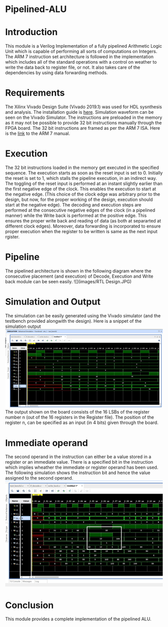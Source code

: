 # Pipelined-ALU
# Introduction
This module is a Verilog Implementation of a fully pipelined Arithmetic Logic Unit which is capable of performing all sorts of computations on Integers. The ARM 7 instruction set architecture is followed in the implementation which includes all of the standard operations with a control on weather to write the data back to register file, or not. It also takes care of the dependencies by using data forwarding methods. 
# Requirements
The Xilinx Vivado Design Suite (Vivado 2019.1) was used for HDL sysnthesis and analysis. The installation guide is [here](https://www.xilinx.com/support/download/index.html/content/xilinx/en/downloadNav/vivado-design-tools/2019-1.html). Simulation waveform can be seen on the Vivado Simulator. The instructions are preloaded in the memory as it may not be possible to provide 32 bit instructions manually through the FPGA board. The 32 bit instructions are framed as per the ARM 7 ISA. Here is the [link](http://vision.gel.ulaval.ca/~jflalonde/cours/1001/h17/docs/arm-instructionset.pdf) to the ARM 7 manual.   
# Execution
The 32 bit instructions loaded in the memory get executed in the specified sequence. The execution starts as soon as the reset input is set to 0. Initially the reset is set to 1, which stalls the pipeline execution, in an indirect way. The toggling of the reset input is performed at an instant slightly earlier than the first negative edge of the clock. This enables the execution to start at the negative edge. (This choice of the clock edge was arbitrary prior to the design, but now, for the proper working of the design, execution should start at the negative edge). The decoding and execution steps are performed at the consecutive negative edges of the clock (in a pipelined manner) while the Write back is performed at the positive edge. This ensures the proper write back and reading of data (as both at separarted at different clock edges). Moreover, data forwarding is incorporated to ensure proper execution when the register to be written is same as the next input rgister. 
# Pipeline
The pipelined architecture is shown in the following diagram where the consecutive placement (and execution) of Decode, Execution and Write back module can be seen easily. ![](images/RTL Design.JPG)  
# Simulation and Output
The simulation can be easily generated using the Vivado simulator (and the testbench provided alongwith the design). Here is a snippet of the simulation output ![](images/PIPELINEALU1.JPG) <br/>The output shown on the board consists of the 16 LSBs of the register number n (out of the 16 registers in the Register file). The position of the register n, can be specified as an input (in 4 bits) given through the board. 
# Immediate operand
The second operand in the instruction can either be a value stored in a register or an immediate value. There is a specified bit in the instruction which implies wheather the immediate or register operand has been used. The following simulation shows the instruction bit and hence the value assigned to the second operand. ![](images/Immediate.JPG)
# Conclusion
This module provides a complete implementation of the pipelined ALU. 
